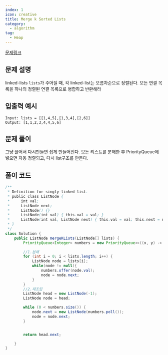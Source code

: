 ```yaml
---
index: 1
icon: creative
title: Merge k Sorted Lists
category:
  - algorithm
tag:
  - Heap
---
```


[문제링크](https://leetcode.com/problems/merge-k-sorted-lists/)

## 문제 설명

linked-lists `lists`가 주어질 때, 각 linked-list는 오름차순으로 정렬된다. 모든 연결 목록을 하나의 정렬된 연결 목록으로 병합하고 반환해라

## 입출력 예시

```
Input: lists = [[1,4,5],[1,3,4],[2,6]]
Output: [1,1,2,3,4,4,5,6]
```

## 문제 풀이

그냥 풀어서 다시만들면 쉽게 만들어진다. 모든 리스트를 분해한 후 PriorityQueue에 넣으면 자동 정렬되고, 다시 list구조를 만든다.

## 풀이 코드

```java
/**
 * Definition for singly-linked list.
 * public class ListNode {
 *     int val;
 *     ListNode next;
 *     ListNode() {}
 *     ListNode(int val) { this.val = val; }
 *     ListNode(int val, ListNode next) { this.val = val; this.next = next; }
 * }
 */
class Solution {
    public ListNode mergeKLists(ListNode[] lists) {
        PriorityQueue<Integer> numbers = new PriorityQueue<>((x, y) -> x - y);

        //1.분해
        for (int i = 0; i < lists.length; i++) {
            ListNode node = lists[i];
            while(node != null){
                numbers.offer(node.val);
                node = node.next;
            }
        }
        //2.재조립
        ListNode head = new ListNode(-1);
        ListNode node = head;

        while (0 < numbers.size()) {
            node.next = new ListNode(numbers.poll());
            node = node.next;
        }


        return head.next;

    }
}
```
